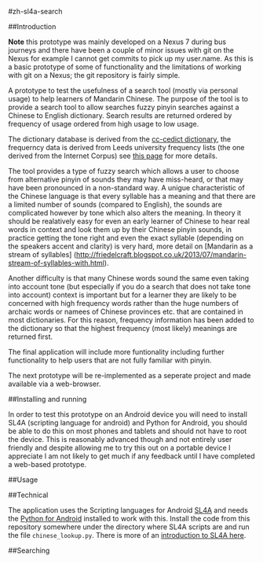 #zh-sl4a-search

##Introduction

**Note** this prototype was mainly developed on a Nexus 7 during bus journeys and there have been a couple of minor issues with git on the Nexus for example I cannot get commits to pick up my user.name. As this is a basic prototype of some of functionality and the limitations of working with git on a Nexus; the git repository is fairly simple.

A prototype to test the usefulness of a search tool (mostly via personal usage) to help learners of Mandarin Chinese. The purpose of the tool is to provide a search tool to allow searches fuzzy pinyin searches against a Chinese to English dictionary. Search results are returned ordered by frequency of usage ordered from high usage to low usage.

The dictionary database is derived from the [cc-cedict dictionary](http://www.mdbg.net/chindict/chindict.php?page=cedict), the frequerncy data is derived from Leeds university frequency lists (the one derived from the Internet Corpus) see [this page](http://corpus.leeds.ac.uk/list.html) for more details.

The tool provides a type of fuzzy search which allows a user to choose from alternative pinyin of sounds they may have miss-heard, or that may have been pronounced in a non-standard way. A unigue characteristic of the Chinese language is that every syllable has a meaning and that there are a limited number of sounds (compared to English), the sounds are complicated however by tone which also alters the meaning. In theory it should be realatively easy for even an early learner of Chinese to hear real words in context and look them up by their Chinese pinyin sounds, in practice getting the tone right and even the exact syllable (depending on the speakers accent and clarity) is very hard, more detail on [Mandarin as a stream of syllables] (http://friedelcraft.blogspot.co.uk/2013/07/mandarin-stream-of-syllables-with.html). 

Another difficulty is that many Chinese words sound the same even taking into account tone (but especially if you do a search that does not take tone into account) context is important but for a learner they are likely to be concerned with high frequency words rather than the huge numbers of archaic words or namees of Chinese provinces etc. that are contained in most dictionaries. For this reason, frequency information has been added to the dictionary so that the highest frequency (most likely) meanings are returned first.  
 
The final application will include more funtionality including further functionality to help users that are not fully familiar with pinyin.
 
The next prototype will be re-implemented as a seperate project and made available via a web-browser.

##Installing and running

In order to test this prototype on an Android device you will need to install SL4A (scripting language for android) and Python for Android, you should be able to do this on most phones and tablets and should not have to root the device. This is reasonably advanced though and not entirely user friendly and despite allowing me to try this out on a portable device I appreciate I am not likely to get much if any feedback until I have completed a web-based prototype. 

##Usage

##Technical

The application uses the Scripting languages for Android [SL4A](http://code.google.com/p/android-scripting/) and needs the [Python for Android](http://code.google.com/p/python-for-android/) installed to work with this. Install the code from this repository somewhere under the directory where SL4A scripts are and run the file ```chinese_lookup.py```. There is more of an [introduction to SL4A here](http://www.ibm.com/developerworks/library/mo-python-sl4a-1/).

##Searching


